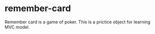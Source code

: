 # remember-card

Remember card is a game of poker. This is a prictice object for learning MVC model.
